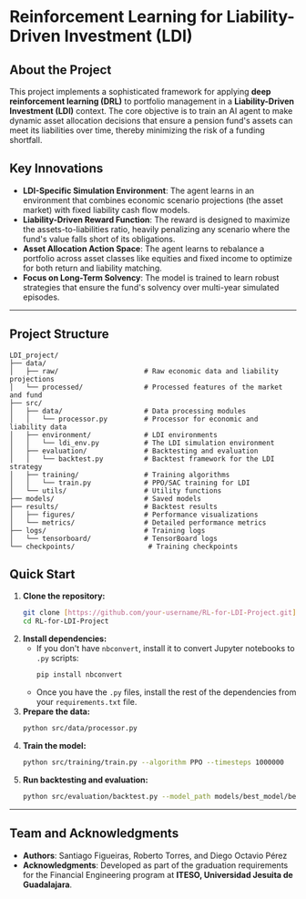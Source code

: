 # Reinforcement Learning for Liability-Driven Investment (LDI)

## About the Project

This project implements a sophisticated framework for applying **deep reinforcement learning (DRL)** to portfolio management in a **Liability-Driven Investment (LDI)** context. The core objective is to train an AI agent to make dynamic asset allocation decisions that ensure a pension fund's assets can meet its liabilities over time, thereby minimizing the risk of a funding shortfall.

## Key Innovations

- **LDI-Specific Simulation Environment**: The agent learns in an environment that combines economic scenario projections (the asset market) with fixed liability cash flow models.
- **Liability-Driven Reward Function**: The reward is designed to maximize the assets-to-liabilities ratio, heavily penalizing any scenario where the fund's value falls short of its obligations.
- **Asset Allocation Action Space**: The agent learns to rebalance a portfolio across asset classes like equities and fixed income to optimize for both return and liability matching.
- **Focus on Long-Term Solvency**: The model is trained to learn robust strategies that ensure the fund's solvency over multi-year simulated episodes.

---

## Project Structure

```
LDI_project/
├── data/
│   ├── raw/                     # Raw economic data and liability projections
│   └── processed/               # Processed features of the market and fund
├── src/
│   ├── data/                    # Data processing modules
│   │   └── processor.py         # Processor for economic and liability data
│   ├── environment/             # LDI environments
│   │   └── ldi_env.py           # The LDI simulation environment
│   ├── evaluation/              # Backtesting and evaluation
│   │   └── backtest.py          # Backtest framework for the LDI strategy
│   ├── training/                # Training algorithms
│   │   └── train.py             # PPO/SAC training for LDI
│   └── utils/                   # Utility functions
├── models/                      # Saved models
├── results/                     # Backtest results
│   ├── figures/                 # Performance visualizations
│   └── metrics/                 # Detailed performance metrics
├── logs/                        # Training logs
│   └── tensorboard/             # TensorBoard logs
└── checkpoints/                  # Training checkpoints
```

## Quick Start

1.  **Clone the repository:**
    ```bash
    git clone [https://github.com/your-username/RL-for-LDI-Project.git](https://github.com/your-username/RL-for-LDI-Project.git)
    cd RL-for-LDI-Project
    ```
2.  **Install dependencies:**
    * If you don't have `nbconvert`, install it to convert Jupyter notebooks to `.py` scripts:
      ```bash
      pip install nbconvert
      ```
    * Once you have the `.py` files, install the rest of the dependencies from your `requirements.txt` file.
3.  **Prepare the data:**
    ```bash
    python src/data/processor.py
    ```
4.  **Train the model:**
    ```bash
    python src/training/train.py --algorithm PPO --timesteps 1000000
    ```
5.  **Run backtesting and evaluation:**
    ```bash
    python src/evaluation/backtest.py --model_path models/best_model/best_model --n_episodes 100
    ```

---

## Team and Acknowledgments

* **Authors**: Santiago Figueiras, Roberto Torres, and Diego Octavio Pérez
* **Acknowledgments**: Developed as part of the graduation requirements for the Financial Engineering program at **ITESO, Universidad Jesuita de Guadalajara**.
